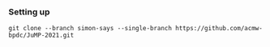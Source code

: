 ### Setting up
```
git clone --branch simon-says --single-branch https://github.com/acmw-bpdc/JuMP-2021.git
```
